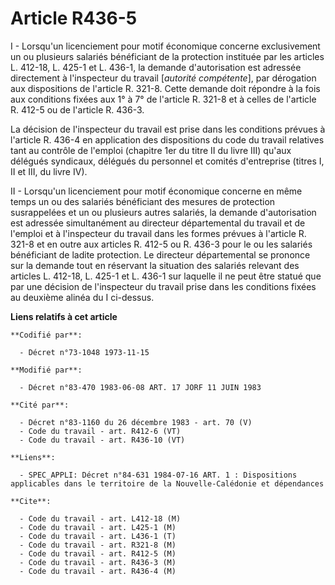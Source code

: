 # Article R436-5

I - Lorsqu'un licenciement pour motif économique concerne exclusivement un ou plusieurs salariés bénéficiant de la protection
instituée par les articles L. 412-18, L. 425-1 et L. 436-1, la demande d'autorisation est adressée directement à l'inspecteur
du travail [*autorité compétente*], par dérogation aux dispositions de l'article R. 321-8. Cette demande doit répondre à la
fois aux conditions fixées aux 1° à 7° de l'article R. 321-8 et à celles de l'article R. 412-5 ou de l'article R. 436-3. 

La décision de l'inspecteur du travail est prise dans les conditions prévues à l'article R. 436-4 en application des
dispositions du code du travail relatives tant au contrôle de l'emploi (chapitre 1er du titre II du livre III) qu'aux
délégués syndicaux, délégués du personnel et comités d'entreprise (titres I, II et III, du livre IV). 

II - Lorsqu'un licenciement pour motif économique concerne en même temps un ou des salariés bénéficiant des mesures de
protection susrappelées et un ou plusieurs autres salariés, la demande d'autorisation est adressée simultanément au directeur
départemental du travail et de l'emploi et à l'inspecteur du travail dans les formes prévues à l'article R. 321-8 et en outre
aux articles R. 412-5 ou R. 436-3 pour le ou les salariés bénéficiant de ladite protection.    Le directeur départemental se
prononce sur la demande tout en réservant la situation des salariés relevant des articles L. 412-18, L. 425-1 et L. 436-1 sur
laquelle il ne peut être statué que par une décision de l'inspecteur du travail prise dans les conditions fixées au deuxième
alinéa du I ci-dessus.

**Liens relatifs à cet article**

	**Codifié par**:

	  - Décret n°73-1048 1973-11-15

	**Modifié par**:

	  - Décret n°83-470 1983-06-08 ART. 17 JORF 11 JUIN 1983

	**Cité par**:

	  - Décret n°83-1160 du 26 décembre 1983 - art. 70 (V)
	  - Code du travail - art. R412-6 (VT)
	  - Code du travail - art. R436-10 (VT)

	**Liens**:

	  - SPEC_APPLI: Décret n°84-631 1984-07-16 ART. 1 : Dispositions applicables dans le territoire de la Nouvelle-Calédonie et dépendances

	**Cite**:

	  - Code du travail - art. L412-18 (M)
	  - Code du travail - art. L425-1 (M)
	  - Code du travail - art. L436-1 (T)
	  - Code du travail - art. R321-8 (M)
	  - Code du travail - art. R412-5 (M)
	  - Code du travail - art. R436-3 (M)
	  - Code du travail - art. R436-4 (M)
